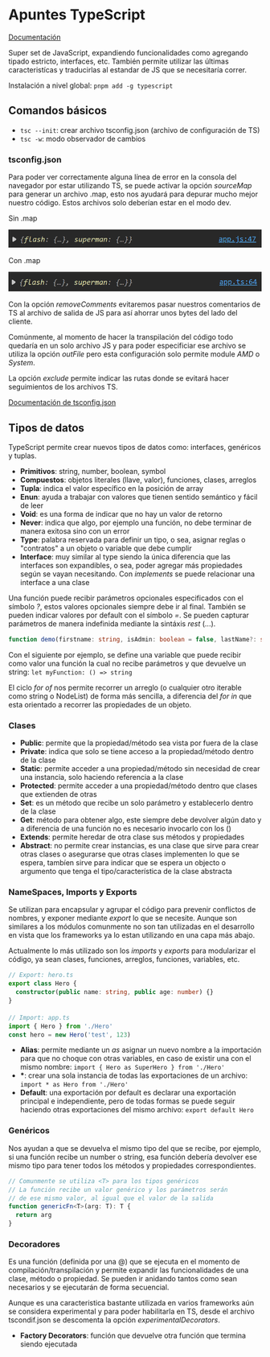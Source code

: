 # Apuntes TypeScript

[Documentación](https://www.typescriptlang.org/)

Super set de JavaScript, expandiendo funcionalidades como agregando tipado estricto, interfaces, etc. También permite utilizar las últimas caracteristícas y traducirlas al estandar de JS que se necesitaría correr.

Instalación a nivel global: `pnpm add -g typescript`

## Comandos básicos

- `tsc --init`: crear archivo tsconfig.json (archivo de configuración de TS)
- `tsc -w`: modo observador de cambios

### tsconfig.json

Para poder ver correctamente alguna línea de error en la consola del navegador por estar utilizando TS, se puede activar la opción _sourceMap_ para generar un archivo .map, esto nos ayudará para depurar mucho mejor nuestro código. Estos archivos solo deberían estar en el modo dev.

Sin .map

![Sin .map](assets/screenshots/image.png)

Con .map

![Con .map](assets/screenshots/image-1.png)

Con la opción _removeComments_ evitaremos pasar nuestros comentarios de TS al archivo de salida de JS para así ahorrar unos bytes del lado del cliente.

Comúnmente, al momento de hacer la transpilación del código todo quedaría en un solo archivo JS y para poder especificiar ese archivo se utiliza la opción _outFile_ pero esta configuración solo permite module _AMD_ o _System_.

La opción _exclude_ permite indicar las rutas donde se evitará hacer seguimientos de los archivos TS.

[Documentación de tsconfig.json](https://www.typescriptlang.org/docs/handbook/tsconfig-json.html)

## Tipos de datos

TypeScript permite crear nuevos tipos de datos como: interfaces, genéricos y tuplas.

- **Primitivos**: string, number, boolean, symbol
- **Compuestos**: objetos literales (llave, valor), funciones, clases, arreglos
- **Tupla**: indica el valor específico en la posición de array
- **Enun**: ayuda a trabajar con valores que tienen sentido semántico y fácil de leer
- **Void**: es una forma de indicar que no hay un valor de retorno
- **Never**: indica que algo, por ejemplo una función, no debe terminar de manera exitosa sino con un error
- **Type**: palabra reservada para definir un tipo, o sea, asignar reglas o "contratos" a un objeto o variable que debe cumplir
- **Interface**: muy similar al type siendo la única diferencia que las interfaces son expandibles, o sea, poder agregar más propiedades según se vayan necesitando. Con _implements_ se puede relacionar una interface a una clase

Una función puede recibir parámetros opcionales especificados con el símbolo _?_, estos valores opcionales siempre debe ir al final. También se pueden indicar valores por default con el símbolo _=_. Se pueden capturar parámetros de manera indefinida mediante la sintáxis _rest_ (...).

```ts
function demo(firstname: string, isAdmin: boolean = false, lastName?: string, ...args: string[]) {}
```

Con el siguiente por ejemplo, se define una variable que puede recibir como valor una función la cual no recibe parámetros y que devuelve un string: `let myFunction: () => string`

El ciclo _for of_ nos permite recorrer un arreglo (o cualquier otro iterable como string o NodeList) de forma más sencilla, a diferencia del _for in_ que esta orientado a recorrer las propiedades de un objeto.

### Clases

- **Public**: permite que la propiedad/método sea vista por fuera de la clase
- **Private**: indica que solo se tiene acceso a la propiedad/método dentro de la clase
- **Static**: permite acceder a una propiedad/método sin necesidad de crear una instancia, solo haciendo referencia a la clase
- **Protected**: permite acceder a una propiedad/método dentro que clases que extienden de otras
- **Set**: es un método que recibe un solo parámetro y establecerlo dentro de la clase
- **Get**: método para obtener algo, este siempre debe devolver algún dato y a diferencia de una función no es necesario invocarlo con los ()
- **Extends**: permite heredar de otra clase sus métodos y propiedades
- **Abstract**: no permite crear instancias, es una clase que sirve para crear otras clases o asegurarse que otras clases implementen lo que se espera, tambíen sirve para indicar que se espera un objecto o argumento que tenga el tipo/característica de la clase abstracta

### NameSpaces, Imports y Exports

Se utilizan para encapsular y agrupar el código para prevenir conflictos de nombres, y exponer mediante _export_ lo que se necesite. Aunque son similares a los módulos comunmente no son tan utilizadas en el desarrollo en vista que los frameworks ya lo estan utilizando en una capa más abajo.

Actualmente lo más utilizado son los _imports_ y _exports_ para modularizar el código, ya sean clases, funciones, arreglos, funciones, variables, etc.

```ts
// Export: hero.ts
export class Hero {
  constructor(public name: string, public age: number) {}
}

// Import: app.ts
import { Hero } from './Hero'
const hero = new Hero('test', 123)
```

- **Alias**: permite mediante un _as_ asignar un nuevo nombre a la importación para que no choque con otras variables, en caso de existir una con el mismo nombre: `import { Hero as SuperHero } from './Hero'`
- **\***: crear una sola instancia de todas las exportaciones de un archivo: `import * as Hero from './Hero'`
- **Default**: una exportación por default es declarar una exportación principal e independiente, pero de todas formas se puede seguir haciendo otras exportaciones del mismo archivo: `export default Hero`

### Genéricos

Nos ayudan a que se devuelva el mismo tipo del que se recibe, por ejemplo, si una función recibe un number o string, esa función debería devolver ese mismo tipo para tener todos los métodos y propiedades correspondientes.

```ts
// Comunmente se utiliza <T> para los tipos genéricos
// La función recibe un valor genérico y los parámetros serán
// de ese mismo valor, al igual que el valor de la salida
function genericFn<T>(arg: T): T {
  return arg
}
```

### Decoradores

Es una función (definida por una @) que se ejecuta en el momento de compilación/transpilación y permite expandir las funcionalidades de una clase, método o propiedad. Se pueden ir anidando tantos como sean necesarios y se ejecutarán de forma secuencial.

Aunque es una caracteristica bastante utilizada en varios frameworks aún se considera experimental y para poder habilitarla en TS, desde el archivo tscondif.json se descomenta la opción _experimentalDecorators_.

- **Factory Decorators**: función que devuelve otra función que termina siendo ejecutada
